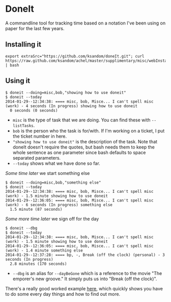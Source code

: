 # DoneIt

A commandline tool for tracking time based on a notation I've been using on paper for the last few years.

## Installing it

    export extraSrc="https://github.com/ksandom/doneIt.git"; curl https://raw.github.com/ksandom/achel/master/supplimentary/misc/webInstall | bash

## Using it

    $ doneit --doing=misc,bob,"showing how to use doneit"
    $ doneit --today
    2014-01-29--12:34:38: ==== misc, bob, Misce... I can't spell misc (work) - 4 seconds (In progress) showing how to use doneit
      0 seconds (0 seconds)

* `misc` is the type of task that we are doing. You can find these with `--listTasks`.
* `bob` is the person who the task is for/with. If I'm working on a ticket, I put the ticket number in here.
* `"showing how to use doneit"` is the description of the task. Note that doneIt doesn't require the quotes, but bash needs them to keep the whole sentence as one parameter since bash defaults to space separated parameters.
* `--today` shows what we have done so far.

*Some time later* we start something else

    $ doneit --doing=misc,bob,"something else"
    $ doneit --today
    2014-01-29--12:34:38: ==== misc, bob, Misce... I can't spell misc (work) - 1.5 minute showing how to use doneit
    2014-01-29--12:36:05: ==== misc, bob, Misce... I can't spell misc (work) - 6 seconds (In progress) something else
      1.5 minute (87 seconds)

*Some more time later* we sign off for the day

    $ doneit --dbg
    $ doneit --today
    2014-01-29--12:34:38: ==== misc, bob, Misce... I can't spell misc (work) - 1.5 minute showing how to use doneit
    2014-01-29--12:36:05: ==== misc, bob, Misce... I can't spell misc (work) - 1.4 minute something else
    2014-01-29--12:37:28: ==== bp, -, Break (off the clock) (personal) - 3 seconds (In progress) 
      2.8 minutes (170 seconds)

* `--dbg` is an alias for `--dayBeGone` which is a reference to the movie "The emporer's new groove." It simply puts us into "Break (off the clock)".

There's a really good worked example [here](https://github.com/ksandom/doneIt/tree/master/packages-available/DoneIt/docs), which quickly shows you have to do some every day things and how to find out more.
